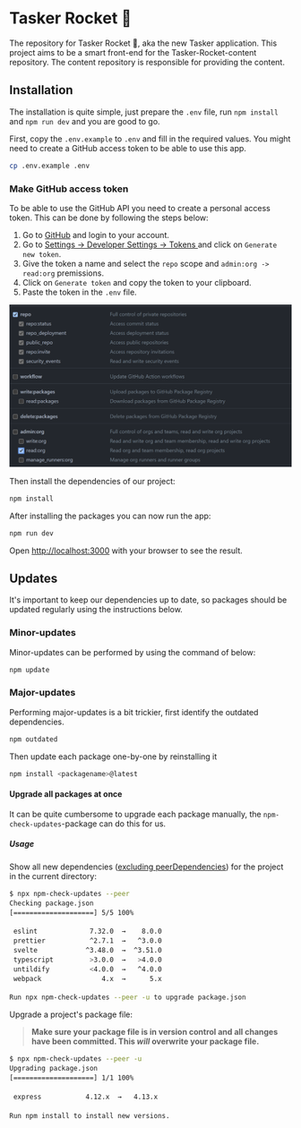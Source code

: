 # Tasker Rocket 🚀

The repository for Tasker Rocket 🚀, aka the new Tasker application.
This project aims to be a smart front-end for the Tasker-Rocket-content repository.
The content repository is responsible for providing the content.

## Installation

The installation is quite simple, just prepare the `.env` file,
run `npm install` and `npm run dev` and you are good to go.

First, copy the `.env.example` to `.env` and fill in the required values.
You might need to create a GitHub access token to be able to use this app.

```bash
cp .env.example .env
```

### Make GitHub access token

To be able to use the GitHub API you need to create a personal access token. This can be done by following the steps below:
1. Go to [GitHub](https://github.com) and login to your account.
2. Go to [Settings -> Developer Settings -> Tokens ](https://github.com/settings/tokens) and click on `Generate new token`.
3. Give the token a name and select the `repo` scope and `admin:org -> read:org` premissions.
4. Click on `Generate token` and copy the token to your clipboard.
5. Paste the token in the `.env` file.

![GitHub Permissions](assets/gh_prems.png)

Then install the dependencies of our project:

```bash
npm install
```

After installing the packages you can now run the app:

```bash
npm run dev
```

Open [http://localhost:3000](http://localhost:3000) with your browser to see the result.

## Updates

It's important to keep our dependencies up to date, so packages 
should be updated regularly using the instructions below.

### Minor-updates

Minor-updates can be performed by using the command of below:

```bash
npm update
```

### Major-updates

Performing major-updates is a bit trickier, first identify the outdated dependencies.

```bash
npm outdated
```

Then update each package one-by-one by reinstalling it

```bash
npm install <packagename>@latest
```

#### Upgrade all packages at once

It can be quite cumbersome to upgrade each package manually,
the `npm-check-updates`-package can do this for us.

##### Usage

Show all new dependencies ([excluding peerDependencies](https://github.com/raineorshine/npm-check-updates/issues/951)) for the project in the current directory:

```bash
$ npx npm-check-updates --peer
Checking package.json
[====================] 5/5 100%

 eslint             7.32.0  →    8.0.0
 prettier           ^2.7.1  →   ^3.0.0
 svelte            ^3.48.0  →  ^3.51.0
 typescript         >3.0.0  →   >4.0.0
 untildify          <4.0.0  →   ^4.0.0
 webpack               4.x  →      5.x

Run npx npm-check-updates --peer -u to upgrade package.json
```

Upgrade a project's package file:

> **Make sure your package file is in version control and all changes have been committed.
> This _will_ overwrite your package file.**

```bash
$ npx npm-check-updates --peer -u
Upgrading package.json
[====================] 1/1 100%

 express           4.12.x  →   4.13.x

Run npm install to install new versions.
```

